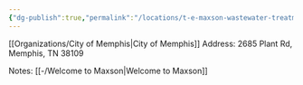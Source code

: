 ```yaml
---
{"dg-publish":true,"permalink":"/locations/t-e-maxson-wastewater-treatment-plant/","noteIcon":"","created":"2025-01-02T08:47:19.427-06:00"}
---
```


[[Organizations/City of Memphis\|City of Memphis]]
Address: 2685 Plant Rd, Memphis, TN 38109

Notes: [[-/Welcome to Maxson\|Welcome to Maxson]]
